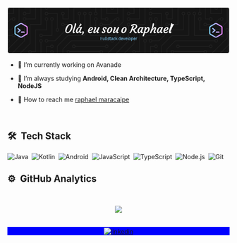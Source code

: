 <img src="./github-header.png" class="center" />

</p>

- 🔭  I’m currently working on Avanade

- 🌱  I’m always studying **Android, Clean Architecture, TypeScript, NodeJS**

- 🚀  How to reach me  [raphael maracaipe](raphaelmaracaipe@gmail.com)

<br>

## 🛠 &nbsp;Tech Stack

![Java](https://img.shields.io/badge/-Java-151515?style=flat&logo=java)&nbsp;
![Kotlin](https://img.shields.io/badge/-Kotlin-151515?style=flat&logo=kotlin)&nbsp;
![Android](https://img.shields.io/badge/-Android-151515?style=flat&logo=android)&nbsp;
![JavaScript](https://img.shields.io/badge/-JavaScript-151515?style=flat&logo=javascript)&nbsp;
![TypeScript](https://img.shields.io/badge/-TypeScript-151515?style=flat&logo=typescript)&nbsp;
![Node.js](https://img.shields.io/badge/-Node.js-151515?style=flat&logo=node.js)&nbsp;
![Git](https://img.shields.io/badge/-Git-151515?style=flat&logo=git)&nbsp;

## ⚙️ &nbsp;GitHub Analytics
<br>

<p align="center">
  <img src="https://github-readme-stats.vercel.app/api?username=raphaelmaracaipe&show_icons=true&theme=dark">
</p>

##

<p align="center" style="background:blue">
  <a href="https://www.linkedin.com/in/raphaelmaracaipe/" target="_blank">
    <img align="center" src="https://img.shields.io/badge/-raphaelmaracaipe-151515?style=flat&logo=linkedin" alt="linkedin"/>
  </a>
</p>

